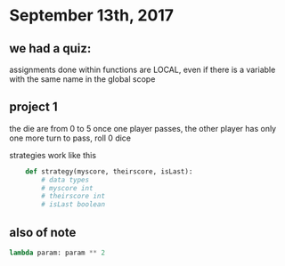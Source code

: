 # September 13th, 2017

## we had a quiz:
assignments done within functions are LOCAL, even if there is a variable with the same name in the global scope

## project 1
the die are from 0 to 5
once one player passes, the other player has only one more turn
to pass, roll 0 dice

strategies work like this
```python
    def strategy(myscore, theirscore, isLast):
        # data types
        # myscore int
        # theirscore int
        # isLast boolean
```

## also of note
```python
lambda param: param ** 2
```

